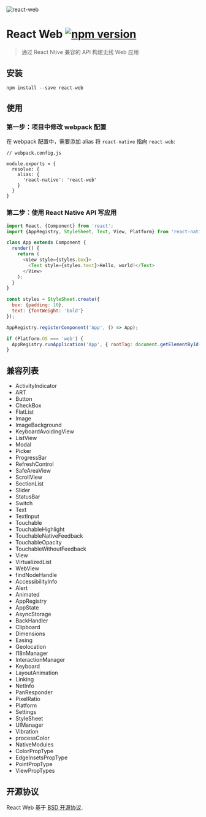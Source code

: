 ![react-web](https://cloud.githubusercontent.com/assets/677114/13032846/13118fe4-d33e-11e5-8ddd-4088e57a2eb2.png)

# React Web [![npm version](https://badge.fury.io/js/react-web.svg)](http://badge.fury.io/js/react-web)

> 通过 React Ntive 兼容的 API 构建无线 Web 应用

## 安装

```
npm install --save react-web
```

## 使用

### 第一步：项目中修改 webpack 配置

在 webpack 配置中，需要添加 alias 将 `react-native` 指向 `react-web`:

```
// webpack.config.js

module.exports = {
  resolve: {
    alias: {
      'react-native': 'react-web'
    }
  }
}
```

### 第二步：使用 React Native API 写应用

```js
import React, {Component} from 'react';
import {AppRegistry, StyleSheet, Text, View, Platform} from 'react-native';

class App extends Component {
  render() {
    return (
      <View style={styles.box}>
        <Text style={styles.text}>Hello, world!</Text>
      </View>
    );
  }
}

const styles = StyleSheet.create({
  box: {padding: 10},
  text: {fontWeight: 'bold'}
});

AppRegistry.registerComponent('App', () => App);

if (Platform.OS === 'web') {
  AppRegistry.runApplication('App', { rootTag: document.getElementById('app') });
}
```

## 兼容列表

* ActivityIndicator
* ART
* Button
* CheckBox
* FlatList
* Image
* ImageBackground
* KeyboardAvoidingView
* ListView
* Modal
* Picker
* ProgressBar
* RefreshControl
* SafeAreaView
* ScrollView
* SectionList
* Slider
* StatusBar
* Switch
* Text
* TextInput
* Touchable
* TouchableHighlight
* TouchableNativeFeedback
* TouchableOpacity
* TouchableWithoutFeedback
* View
* VirtualizedList
* WebView
* findNodeHandle
* AccessibilityInfo
* Alert
* Animated
* AppRegistry
* AppState
* AsyncStorage
* BackHandler
* Clipboard
* Dimensions
* Easing
* Geolocation
* I18nManager
* InteractionManager
* Keyboard
* LayoutAnimation
* Linking
* NetInfo
* PanResponder
* PixelRatio
* Platform
* Settings
* StyleSheet
* UIManager
* Vibration
* processColor
* NativeModules
* ColorPropType
* EdgeInsetsPropType
* PointPropType
* ViewPropTypes

## 开源协议

React Web 基于 [BSD 开源协议](./LICENSE).
